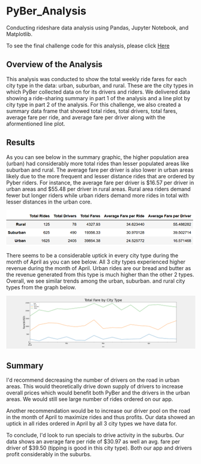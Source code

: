 # PyBer_Analysis
Conducting rideshare data analysis using Pandas, Jupyter Notebook, and Matplotlib.

To see the final challenge code for this analysis, please click [Here](https://github.com/JonathanBrown003/PyBer_Analysis/blob/b60b9261f628e1777838bf432775446e9b4270b9/PyBer_Challenge.ipynb)

## Overview of the Analysis
This analysis was conducted to show the total weekly ride fares for each city type in the data: urban, suburban, and rural. These are the city types in which PyBer collected data on for its drivers and riders. We delivered data showing a ride-sharing summary in part 1 of the analysis and a line plot by city type in part 2 of the analysis. For this challenge, we also created a summary data frame that showed total rides, total drivers, total fares, average fare per ride, and average fare per driver along with the aformentioned line plot.

## Results
As you can see below in the summary graphic, the higher population area (urban) had considerably more total rides than lesser populated areas like suburban and rural. The average fare per driver is also lower in urban areas likely due to the more frequent and lesser distance rides that are ordered by Pyber riders. For instance, the average fare per driver is $16.57 per driver in urban areas and $55.48 per driver in rural areas. Rural area riders demand fewer but longer riders while urban riders demand more rides in total with lesser distances in the urban core. 

![](https://raw.githubusercontent.com/JonathanBrown003/PyBer_Analysis/main/analysis/City_Type_Summary.PNG)

There seems to be a considerable uptick in every city type during the month of April as you can see below. All 3 city types experienced higher revenue during the month of April. Urban rides are our bread and butter as the revenue generated from this type is much higher than the other 2 types. Overall, we see similar trends among the urban, suburban. and rural city types from the graph below. 

![](https://raw.githubusercontent.com/JonathanBrown003/PyBer_Analysis/main/analysis/Pyber_fare_summary.png)

## Summary
I'd recommend decreasing the number of drivers on the road in urban areas. This would theoretically drive down supply of drivers to increase overall prices which would benefit both PyBer and the drivers in the urban areas. We would still see large number of rides ordered on our app. 

Another recommendation would be to increase our driver pool on the road in the month of April to maximize rides and thus profits. Our data showed an uptick in all rides ordered in April by all 3 city types we have data for. 

To conclude, I'd look to run specials to drive activity in the suburbs. Our data shows an average fare per ride of $30.97 as well an avg. fare per driver of $39.50 (tipping is good in this city type). Both our app and drivers profit considerably in the suburbs. 
